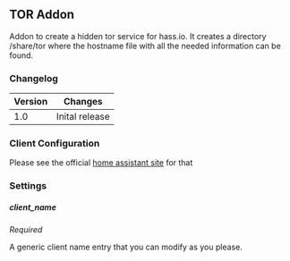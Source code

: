 ## TOR Addon
Addon to create a hidden tor service for hass.io. It creates a directory /share/tor where the hostname file with all the needed information can be found.

### Changelog
|Version|Changes|
|-------|-------|
|1.0    | Inital release|

### Client Configuration
Please see the official [home assistant site](https://home-assistant.io/docs/ecosystem/tor/#tor-client-access-setup) for that


### Settings
##### client_name
*Required*

A generic client name entry that you can modify as you please.
